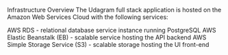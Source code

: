 Infrastructure Overview
The Udagram full stack application is hosted on the Amazon Web Services Cloud with the following services:

AWS RDS - relational database service instance running PostgreSQL
AWS Elastic Beanstalk (EB) - scalable service hosting the API backend
AWS Simple Storage Service (S3) - scalable storage hosting the UI front-end
